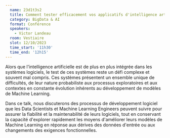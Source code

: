```yaml
---
  name: 23d1t3s2
  title: Comment tester efficacement vos applicatifs d'intelligence artificielle ?
  category: BigData & AI
  format: Conférence
  speakers: 
    - Victor Landeau
  room: Vestiaire
  slot: 12/10/2023
  time_start: '11h30'
  time_end: '12h15'
---
```

Alors que l'intelligence artificielle est de plus en plus intégrée dans les systèmes logiciels, le test de ces systèmes reste un défi complexe et souvent mal compris. Ces systèmes présentent un ensemble unique de difficultés, de leur nature probabiliste aux processus exploratoires et aux contextes en constante évolution inhérents au développement de modèles de Machine Learning.

Dans ce talk, nous discuterons des processus de développement logiciel que les Data Scientists et Machine Learning Engineers peuvent suivre pour assurer la fiabilité et la maintenabilité de leurs logiciels, tout en conservant la capacité d'explorer rapidement les moyens d'améliorer leurs modèles de Machine Learning en réponse aux dérives des données d'entrée ou aux changements des exigences fonctionnelles.
